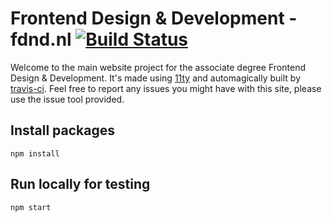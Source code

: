 # Frontend Design & Development - fdnd.nl [![Build Status](https://travis-ci.org/adfrontend/fdnd.nl.svg?branch=source)](https://travis-ci.org/adfrontend/fdnd.nl)

Welcome to the main website project for the associate degree Frontend Design & Development. It's made using [11ty](https://www.11ty.io/) and automagically built by [travis-ci](https://travis-ci.org/). Feel free to report any issues you might have with this site, please use the issue tool provided.

## Install packages

    npm install

## Run locally for testing

    npm start
